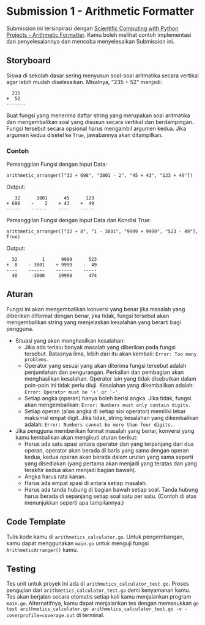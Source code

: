 # Submission 1 - Arithmetic Formatter

Submission ini tersinpirasi dengan [Scientific Computing with Python Projects - Arithmetic Formatter](https://www.freecodecamp.org/learn/scientific-computing-with-python/scientific-computing-with-python-projects/arithmetic-formatter). Kamu boleh melihat contoh implementasi dan penyelesaiannya dan mencoba menyelesaikan Submission ini.

## Storyboard

Siswa di sekolah dasar sering menyusun soal-soal aritmatika secara vertikal agar lebih mudah diselesaikan. Misalnya, "235 + 52" menjadi:

```
  235
+  52
-------
```

Buat fungsi yang menerima daftar string yang merupakan soal aritmatika dan mengembalikan soal yang disusun secara vertikal dan berdampingan. Fungsi tersebut secara opsional harus mengambil argumen kedua. Jika argumen kedua disetel ke `True`, jawabannya akan ditampilkan.

### Contoh

Pemanggilan Fungsi dengan Input Data:

```
arithmetic_arranger(["32 + 698", "3801 - 2", "45 + 43", "123 + 49"])
```

Output:

```
   32      3801      45      123
+ 698    -    2    + 43    +  49
-----    ------    ----    -----
```

Pemanggilan Fungsi dengan Input Data dan Kondisi True:

```
arithmetic_arranger(["32 + 8", "1 - 3801", "9999 + 9999", "523 - 49"], True)
```

Output:

```
  32         1      9999      523
+  8    - 3801    + 9999    -  49
----    ------    ------    -----
  40     -3800     19998      474
```

## Aturan

Fungsi ini akan mengembalikan konversi yang benar jika masalah yang diberikan diformat dengan benar, jika tidak, fungsi tersebut akan mengembalikan string yang menjelaskan kesalahan yang berarti bagi pengguna.

- Situasi yang akan menghasilkan kesalahan:
  - Jika ada terlalu banyak masalah yang diberikan pada fungsi tersebut. Batasnya lima, lebih dari itu akan kembali: `Error: Too many problems.`
  - Operator yang sesuai yang akan diterima fungsi tersebut adalah penjumlahan dan pengurangan. Perkalian dan pembagian akan menghasilkan kesalahan. Operator lain yang tidak disebutkan dalam poin-poin ini tidak perlu diuji. Kesalahan yang dikembalikan adalah: `Error: Operator must be '+' or '-'.`
  - Setiap angka (operan) hanya boleh berisi angka. Jika tidak, fungsi akan mengembalikan: `Error: Numbers must only contain digits.`
  - Setiap operan (alias angka di setiap sisi operator) memiliki lebar maksimal empat digit. Jika tidak, string kesalahan yang dikembalikan adalah: `Error: Numbers cannot be more than four digits.`
- Jika pengguna memberikan format masalah yang benar, konversi yang kamu kembalikan akan mengikuti aturan berikut:
  - Harus ada satu spasi antara operator dan yang terpanjang dari dua operan, operator akan berada di baris yang sama dengan operan kedua, kedua operan akan berada dalam urutan yang sama seperti yang disediakan (yang pertama akan menjadi yang teratas dan yang terakhir kedua akan menjadi bagian bawah).
  - Angka harus rata kanan.
  - Harus ada empat spasi di antara setiap masalah.
  - Harus ada tanda hubung di bagian bawah setiap soal. Tanda hubung harus berada di sepanjang setiap soal satu per satu. (Contoh di atas menunjukkan seperti apa tampilannya.)

## Code Template

Tulis kode kamu di `arithmetics_calculator.go`. Untuk pengembangan, kamu dapat menggunakan `main.go` untuk menguji fungsi `ArithmeticArranger()` kamu.

## Testing

Tes unit untuk proyek ini ada di `arithmetics_calculator_test.go`. Proses pengujian dari `arithmetics_calculator_test.go` demi kenyamanan kamu. Tes akan berjalan secara otomatis setiap kali kamu menjalankan program `main.go`. Alternatifnya, kamu dapat menjalankan tes dengan memasukkan `go test arithmetics_calculator.go arithmetics_calculator_test.go -v -coverprofile=coverage.out` di terminal.
